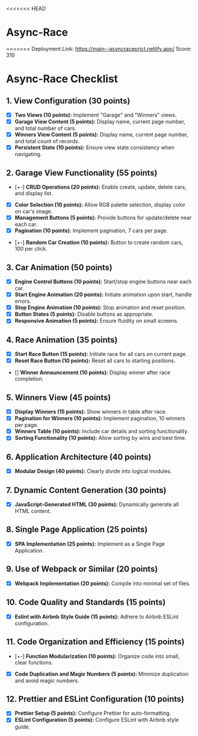 <<<<<<< HEAD
# Async-Race
=======
Deployment Link: https://main--asyncraceprjct.netlify.app/
Score: 310

# Async-Race Checklist

## 1. View Configuration (30 points)
- [x] **Two Views (10 points):** Implement "Garage" and "Winners" views.
- [x] **Garage View Content (5 points):** Display name, current page number, and total number of cars.
- [x] **Winners View Content (5 points):** Display name, current page number, and total count of records.
- [x] **Persistent State (10 points):** Ensure view state consistency when navigating.

## 2. Garage View Functionality (55 points)
- [+-] **CRUD Operations (20 points):** Enable create, update, delete cars, and display list.
- [x] **Color Selection (10 points):** Allow RGB palette selection, display color on car's image.
- [x] **Management Buttons (5 points):** Provide buttons for update/delete near each car.
- [x] **Pagination (10 points):** Implement pagination, 7 cars per page.
- [+-] **Random Car Creation (10 points):** Button to create random cars, 100 per click.

## 3. Car Animation (50 points)
- [x] **Engine Control Buttons (10 points):** Start/stop engine buttons near each car.
- [x] **Start Engine Animation (20 points):** Initiate animation upon start, handle errors.
- [x] **Stop Engine Animation (10 points):** Stop animation and reset position.
- [x] **Button States (5 points):** Disable buttons as appropriate.
- [x] **Responsive Animation (5 points):** Ensure fluidity on small screens.

## 4. Race Animation (35 points)
- [x] **Start Race Button (15 points):** Initiate race for all cars on current page.
- [x] **Reset Race Button (10 points):** Reset all cars to starting positions.
- [] **Winner Announcement (10 points):** Display winner after race completion.

## 5. Winners View (45 points)
- [x] **Display Winners (15 points):** Show winners in table after race.
- [x] **Pagination for Winners (10 points):** Implement pagination, 10 winners per page.
- [x] **Winners Table (10 points):** Include car details and sorting functionality.
- [x] **Sorting Functionality (10 points):** Allow sorting by wins and best time.

## 6. Application Architecture (40 points)
- [x] **Modular Design (40 points):** Clearly divide into logical modules.

## 7. Dynamic Content Generation (30 points)
- [x] **JavaScript-Generated HTML (30 points):** Dynamically generate all HTML content.

## 8. Single Page Application (25 points)
- [x] **SPA Implementation (25 points):** Implement as a Single Page Application.

## 9. Use of Webpack or Similar (20 points)
- [x] **Webpack Implementation (20 points):** Compile into minimal set of files.

## 10. Code Quality and Standards (15 points)
- [x] **Eslint with Airbnb Style Guide (15 points):** Adhere to Airbnb ESLint configuration.

## 11. Code Organization and Efficiency (15 points)
- [+-] **Function Modularization (10 points):** Organize code into small, clear functions.
- [x] **Code Duplication and Magic Numbers (5 points):** Minimize duplication and avoid magic numbers.

## 12. Prettier and ESLint Configuration (10 points)
- [x] **Prettier Setup (5 points):** Configure Prettier for auto-formatting.
- [x] **ESLint Configuration (5 points):** Configure ESLint with Airbnb style guide.
>>>>>>> 
